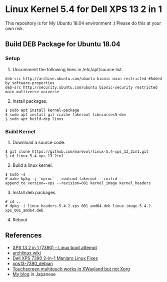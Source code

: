 # Linux Kernel 5.4 for Dell XPS 13 2 in 1

This repository is for My Ubuntu 18.04 environment :)
Please do this at your own risk.

## Build DEB Package for Ubuntu 18.04

### Setup

1. Uncomment the following lines in /etc/apt/source.list.

```
deb-src http://archive.ubuntu.com/ubuntu bionic main restricted #Added by software-properties
deb-src http://security.ubuntu.com/ubuntu bionic-security restricted main multiverse universe
```

2. Install packages.
```
$ sudo apt install kernel-package
$ sudo apt install git ccache fakeroot libncurses5-dev
$ sudo apt build-dep linux
```

### Build Kernel

1. Download a source code.

```
$ git clone https://github.com/marevol/linux-5.4-xps_13_2in1.git
$ cd linux-5.4-xps_13_2in1
```

2. Build a linux kernel.

```
$ sudo -s
# make-kpkg -j `nproc` --rootcmd fakeroot --initrd --append_to_version=-xps --revision=001 kernel_image kernel_headers
```

3. Install deb packages.

```
# cd ..
# dpkg -i linux-headers-5.4.2-xps_001_amd64.deb linux-image-5.4.2-xps_001_amd64.deb 
```

4. Reboot

## References

- [XPS 13 2 in 1 (7390) - Linux boot attempt](https://www.reddit.com/r/Dell/comments/cx0fkc/xps_13_2_in_1_7390_linux_boot_attempt/?sort=new)
- [archlinux wiki](https://wiki.archlinux.org/index.php/Dell_XPS_13_2-in-1_(7390))
- [Dell XPS 7390 2-in-1 Manjaro Linux Fixes](https://github.com/endeavour/DellXps7390-2in1-Manjaro-Linux-Fixes)
- [xps13-7390_debian](https://gitlab.com/emrose/xps13-7390_debian)
- [Touchscreen multitouch works in XWayland but not Xorg](https://askubuntu.com/questions/1102627/touchscreen-multitouch-works-in-xwayland-but-not-xorg)
- [My blog](https://www.chazine.com/archives/4019) in Japanese

